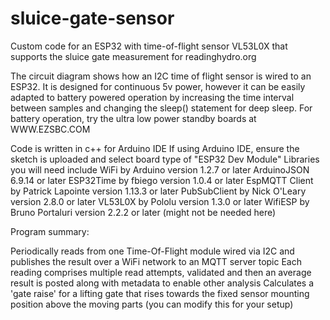 # sluice-gate-sensor
Custom code for an ESP32 with time-of-flight sensor VL53L0X that supports the sluice gate measurement for readinghydro.org

The circuit diagram shows how an I2C time of flight sensor is wired to an ESP32.
It is designed for continuous 5v power, however it can be easily adapted to battery powered operation by increasing the time interval between samples and changing the sleep() statement for deep sleep. For battery operation, try the ultra low power standby boards at WWW.EZSBC.COM 

Code is written in c++ for Arduino IDE
If using Arduino IDE, ensure the sketch is uploaded and select board type of "ESP32 Dev Module"
Libraries you will need include
WiFi by Arduino version 1.2.7 or later
ArduinoJSON 6.9.14 or later
ESP32Time by fbiego version 1.0.4 or later
EspMQTT Client by Patrick Lapointe version 1.13.3 or later
PubSubClient by Nick O'Leary version 2.8.0 or later
VL53L0X by Pololu version 1.3.0 or later
WifiESP by Bruno Portaluri version 2.2.2 or later (might not be needed here)

Program summary:

Periodically reads from one Time-Of-Flight module wired via I2C and publishes the result over a WiFi network to an MQTT server topic
Each reading comprises multiple read attempts, validated and then an average result is posted along with metadata to enable other analysis
Calculates a 'gate raise' for a lifting gate that rises towards the fixed sensor mounting position above the moving parts (you can modify this for your setup)
